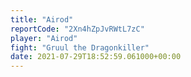 ```yaml
---
title: "Airod"
reportCode: "2Xn4hZpJvRWtL7zC"
player: "Airod"
fight: "Gruul the Dragonkiller"
date: 2021-07-29T18:52:59.061000+00:00
---
```

